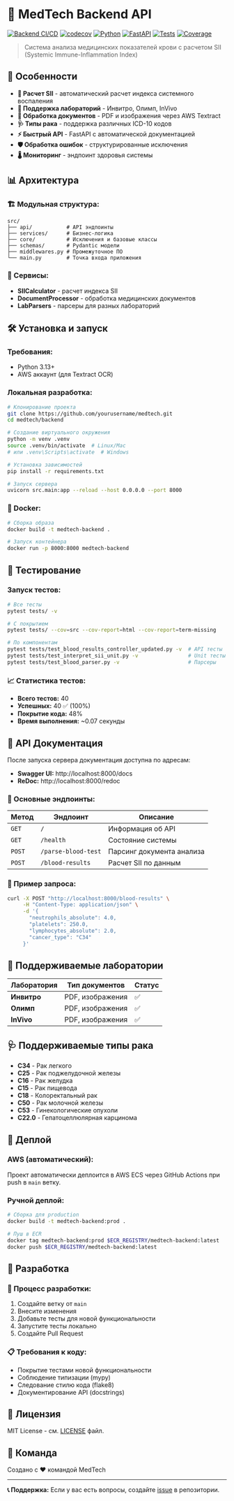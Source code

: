 # 🏥 MedTech Backend API

[![Backend CI/CD](https://github.com/yourusername/medtech/actions/workflows/backend-ci-cd.yml/badge.svg)](https://github.com/yourusername/medtech/actions/workflows/backend-ci-cd.yml)
[![codecov](https://codecov.io/gh/yourusername/medtech/graph/badge.svg?token=YOUR_TOKEN)](https://codecov.io/gh/yourusername/medtech)
[![Python](https://img.shields.io/badge/python-3.13-blue.svg)](https://www.python.org/downloads/)
[![FastAPI](https://img.shields.io/badge/FastAPI-0.104.1-009688.svg?style=flat&logo=FastAPI&logoColor=white)](https://fastapi.tiangolo.com)
[![Tests](https://img.shields.io/badge/tests-40%20passed-success.svg)](./tests/)
[![Coverage](https://img.shields.io/badge/coverage-48%25-yellow.svg)](./htmlcov/)

> Система анализа медицинских показателей крови с расчетом SII (Systemic Immune-Inflammation Index)

## 🚀 Особенности

- **🔬 Расчет SII** - автоматический расчет индекса системного воспаления
- **🏥 Поддержка лабораторий** - Инвитро, Олимп, InVivo
- **📄 Обработка документов** - PDF и изображения через AWS Textract
- **🩺 Типы рака** - поддержка различных ICD-10 кодов
- **⚡ Быстрый API** - FastAPI с автоматической документацией
- **🛡️ Обработка ошибок** - структурированные исключения
- **🌡️ Мониторинг** - эндпоинт здоровья системы

## 📊 Архитектура

### 🏗️ Модульная структура:
```
src/
├── api/           # API эндпоинты
├── services/      # Бизнес-логика
├── core/          # Исключения и базовые классы
├── schemas/       # Pydantic модели
├── middlewares.py # Промежуточное ПО
└── main.py        # Точка входа приложения
```

### 🔄 Сервисы:
- **SIICalculator** - расчет индекса SII
- **DocumentProcessor** - обработка медицинских документов
- **LabParsers** - парсеры для разных лабораторий

## 🛠️ Установка и запуск

### Требования:
- Python 3.13+
- AWS аккаунт (для Textract OCR)

### Локальная разработка:

```bash
# Клонирование проекта
git clone https://github.com/yourusername/medtech.git
cd medtech/backend

# Создание виртуального окружения
python -m venv .venv
source .venv/bin/activate  # Linux/Mac
# или .venv\Scripts\activate  # Windows

# Установка зависимостей
pip install -r requirements.txt

# Запуск сервера
uvicorn src.main:app --reload --host 0.0.0.0 --port 8000
```

### 🐳 Docker:

```bash
# Сборка образа
docker build -t medtech-backend .

# Запуск контейнера
docker run -p 8000:8000 medtech-backend
```

## 🧪 Тестирование

### Запуск тестов:

```bash
# Все тесты
pytest tests/ -v

# С покрытием
pytest tests/ --cov=src --cov-report=html --cov-report=term-missing

# По компонентам
pytest tests/test_blood_results_controller_updated.py -v  # API тесты
pytest tests/test_interpret_sii_unit.py -v                # Unit тесты SII
pytest tests/test_blood_parser.py -v                      # Парсеры
```

### 📈 Статистика тестов:
- **Всего тестов:** 40
- **Успешных:** 40 ✅ (100%)
- **Покрытие кода:** 48%
- **Время выполнения:** ~0.07 секунды

## 📖 API Документация

После запуска сервера документация доступна по адресам:
- **Swagger UI:** http://localhost:8000/docs
- **ReDoc:** http://localhost:8000/redoc

### 🔗 Основные эндпоинты:

| Метод | Эндпоинт | Описание |
|-------|----------|----------|
| `GET` | `/` | Информация об API |
| `GET` | `/health` | Состояние системы |
| `POST` | `/parse-blood-test` | Парсинг документа анализа |
| `POST` | `/blood-results` | Расчет SII по данным |

### 📝 Пример запроса:

```bash
curl -X POST "http://localhost:8000/blood-results" \
     -H "Content-Type: application/json" \
     -d '{
       "neutrophils_absolute": 4.0,
       "platelets": 250.0,
       "lymphocytes_absolute": 2.0,
       "cancer_type": "C34"
     }'
```

## 🏥 Поддерживаемые лаборатории

| Лаборатория | Тип документов | Статус |
|-------------|----------------|--------|
| **Инвитро** | PDF, изображения | ✅ |
| **Олимп** | PDF, изображения | ✅ |
| **InVivo** | PDF, изображения | ✅ |

## 🩺 Поддерживаемые типы рака

- **C34** - Рак легкого
- **C25** - Рак поджелудочной железы
- **C16** - Рак желудка
- **C15** - Рак пищевода
- **C18** - Колоректальный рак
- **C50** - Рак молочной железы
- **C53** - Гинекологические опухоли
- **C22.0** - Гепатоцеллюлярная карцинома

## 🚀 Деплой

### AWS (автоматический):
Проект автоматически деплоится в AWS ECS через GitHub Actions при push в `main` ветку.

### Ручной деплой:
```bash
# Сборка для production
docker build -t medtech-backend:prod .

# Пуш в ECR
docker tag medtech-backend:prod $ECR_REGISTRY/medtech-backend:latest
docker push $ECR_REGISTRY/medtech-backend:latest
```

## 🤝 Разработка

### 🔄 Процесс разработки:
1. Создайте ветку от `main`
2. Внесите изменения
3. Добавьте тесты для новой функциональности
4. Запустите тесты локально
5. Создайте Pull Request

### 📋 Требования к коду:
- Покрытие тестами новой функциональности
- Соблюдение типизации (mypy)
- Следование стилю кода (flake8)
- Документирование API (docstrings)

## 📄 Лицензия

MIT License - см. [LICENSE](LICENSE) файл.

## 👥 Команда

Создано с ❤️ командой MedTech

---

**📞 Поддержка:** Если у вас есть вопросы, создайте [issue](https://github.com/yourusername/medtech/issues) в репозитории. 